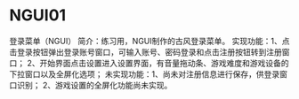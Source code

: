 # NGUI01
登录菜单（NGUI）
简介：练习用，NGUI制作的古风登录菜单。
实现功能：1、点击登录按钮弹出登录账号窗口，可输入账号、密码登录和点击注册按钮转到注册窗口；
         2、开始界面点击设置进入设置界面，有音量拖动条、游戏难度和游戏设备的下拉窗口以及全屏化选项；
未实现功能：1、尚未对注册信息进行保存，供登录窗口识别；
           2、游戏设置的全屏化功能尚未实现。
